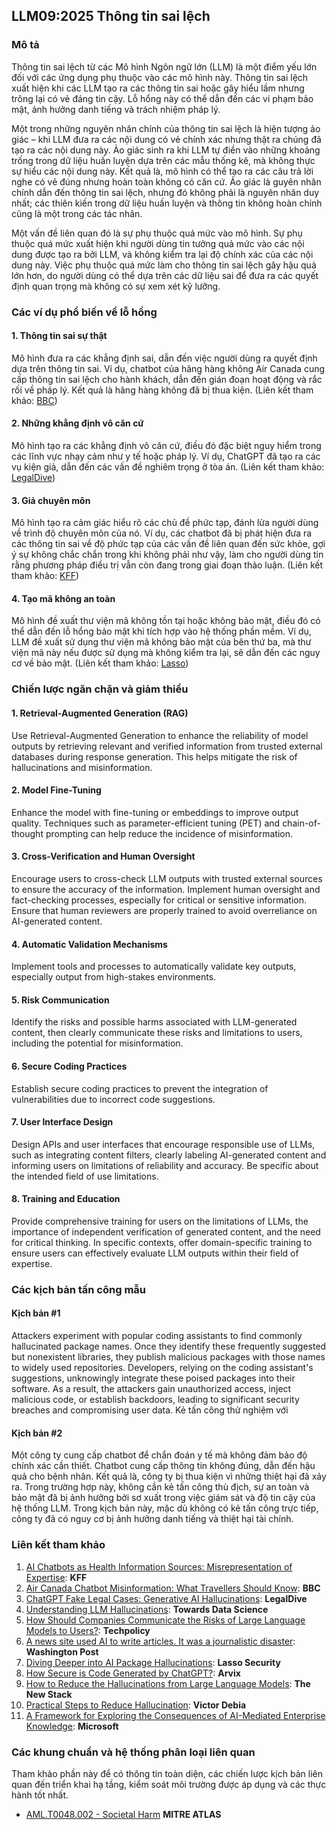 ﻿## LLM09:2025 Thông tin sai lệch

### Mô tả

Thông tin sai lệch từ các Mô hình Ngôn ngữ lớn (LLM) là một điểm yếu lớn đối với các ứng dụng phụ thuộc vào các mô hình này. Thông tin sai lệch xuất hiện khi các LLM tạo ra các thông tin sai hoặc gây hiểu lầm nhưng trông lại có vẻ đáng tin cậy. Lỗ hổng này có  thể dẫn đến các vi phạm bảo mật, ảnh hưởng danh tiếng và trách nhiệm pháp lý.

Một trong những nguyên nhân chính của thông tin sai lệch là hiện tượng ảo giác – khi LLM đưa ra các nội dung có vẻ chính xác nhưng thật ra chúng đã tạo ra các nội dung này. Ảo giác sinh ra khi LLM tự điền vào những khoảng trống trong dữ liệu huấn luyện dựa trên các mẫu thống kê, mà không thực sự hiểu các nội dung này. Kết quả là, mô hình có thể tạo ra các câu trả lời nghe có vẻ đúng nhưng hoàn toàn không có căn cứ. Ảo giác là guyên nhân chính dẫn đến thông tin sai lệch, nhưng đó không phải là nguyên nhân duy nhất; các thiên kiến trong dữ liệu huấn luyện và thông tin không hoàn chỉnh cũng là một trong các tác nhân. 

Một vấn đề liên quan đó là sự phụ thuộc quá mức vào mô hình. Sự phụ thuộc quá mức xuất hiện khi người dùng tin tưởng quả mức vào các nội dung được tạo ra bởi LLM, và không kiểm tra lại độ chính xác của các nội dung này. Việc phụ thuộc quá mức làm cho thông tin sai lệch gây hậu quả lớn hơn, do người dùng có thể dựa trên các dữ liệu sai để đưa ra các quyết định quan trọng mà không có sự xem xét kỹ lưỡng.

### Các ví dụ phổ biến về lỗ hổng

#### 1. Thông tin sai sự thật
  Mô hình đưa ra các khẳng định sai, dẫn đến việc người dùng ra quyết định dựa trên thông tin sai. Ví dụ, chatbot của hãng hàng không Air Canada cung cấp thông tin sai lệch cho hành khách, dẫn đến gián đoạn hoạt động và rắc rối về pháp lý. Kết quả là hãng hàng không đã bị thua kiện. 
  (Liên kết tham khảo: [BBC](https://www.bbc.com/travel/article/20240222-air-canada-chatbot-misinformation-what-travellers-should-know))
#### 2. Những khẳng định vô căn cứ
  Mô hình tạo ra các khẳng định vô căn cứ, điều đó đặc biệt nguy hiểm trong các lĩnh vực nhạy cảm như y tế hoặc pháp lý. Ví dụ, ChatGPT đã tạo ra các vụ kiện giả, dẫn đến các vấn đề nghiêm trọng ở tòa án.
  (Liên kết tham khảo: [LegalDive](https://www.legaldive.com/news/chatgpt-fake-legal-cases-generative-ai-hallucinations/651557/))
#### 3. Giả chuyên môn
  Mô hình tạo ra cảm giác hiểu rõ các chủ đề phức tạp, đánh lừa người dùng về trình độ chuyên môn của nó. Ví dụ, các chatbot đã bị phát hiện đưa ra các thông tin sai về độ phức tạp của các vấn đề liên quan đến sức khỏe, gợi ý sự không chắc chắn trong khi không phải như vậy, làm cho người dùng tin rằng phương pháp điều trị vẫn còn đang trong giai đoạn thảo luận.
  (Liên kết tham khảo: [KFF](https://www.kff.org/health-misinformation-monitor/volume-05/))
#### 4. Tạo mã không an toàn
  Mô hình đề xuất thư viện mã không tồn tại hoặc không bảo mật, điều đó có thể dẫn đến lỗ hổng bảo mật khi tích hợp vào hệ thống phần mềm. Ví dụ, LLM đề xuất sử dụng thư viện mã không bảo mật của bên thứ ba, mà thư viện mã này nếu được sử dụng mà không kiểm tra lại, sẽ dẫn đến các nguy cơ về bảo mật.
  (Liên kết tham khảo: [Lasso](https://www.lasso.security/blog/ai-package-hallucinations))

### Chiến lược ngăn chặn và giảm thiểu

#### 1. Retrieval-Augmented Generation (RAG)
  Use Retrieval-Augmented Generation to enhance the reliability of model outputs by retrieving relevant and verified information from trusted external databases during response generation. This helps mitigate the risk of hallucinations and misinformation.
#### 2. Model Fine-Tuning
  Enhance the model with fine-tuning or embeddings to improve output quality. Techniques such as parameter-efficient tuning (PET) and chain-of-thought prompting can help reduce the incidence of misinformation.
#### 3. Cross-Verification and Human Oversight
  Encourage users to cross-check LLM outputs with trusted external sources to ensure the accuracy of the information. Implement human oversight and fact-checking processes, especially for critical or sensitive information. Ensure that human reviewers are properly trained to avoid overreliance on AI-generated content.
#### 4. Automatic Validation Mechanisms
  Implement tools and processes to automatically validate key outputs, especially output from high-stakes environments.
#### 5. Risk Communication
  Identify the risks and possible harms associated with LLM-generated content, then clearly communicate these risks and limitations to users, including the potential for misinformation.
#### 6. Secure Coding Practices
  Establish secure coding practices to prevent the integration of vulnerabilities due to incorrect code suggestions.
#### 7. User Interface Design
  Design APIs and user interfaces that encourage responsible use of LLMs, such as integrating content filters, clearly labeling AI-generated content and informing users on limitations of reliability and accuracy. Be specific about the intended field of use limitations.
#### 8. Training and Education
  Provide comprehensive training for users on the limitations of LLMs, the importance of independent verification of generated content, and the need for critical thinking. In specific contexts, offer domain-specific training to ensure users can effectively evaluate LLM outputs within their field of expertise.

### Các kịch bản tấn công mẫu

#### Kịch bản #1
  Attackers experiment with popular coding assistants to find commonly hallucinated package names. Once they identify these frequently suggested but nonexistent libraries, they publish malicious packages with those names to widely used repositories. Developers, relying on the coding assistant's suggestions, unknowingly integrate these poised packages into their software. As a result, the attackers gain unauthorized access, inject malicious code, or establish backdoors, leading to significant security breaches and compromising user data. Kẻ tấn công thử nghiệm với 
#### Kịch bản #2
  Một công ty cung cấp chatbot để chẩn đoán y tế mà không đảm bảo độ chính xác cần thiết. Chatbot cung cấp thông tin không đúng, dẫn đến hậu quả cho bệnh nhân. Kết quả là, công ty bị thua kiện vì những thiệt hại đã xảy ra. Trong trường hợp này, không cần kẻ tấn công thù địch, sự an toàn và bảo mật đã bị ảnh hưởng bởi sơ xuất trong việc giám sát và độ tin cậy của hệ thống LLM. Trong kịch bản này, mặc dù không có kẻ tấn công trực tiếp, công ty đã có nguy cơ bị ảnh hưởng danh tiếng và thiệt hại tài chính. 

### Liên kết tham khảo

1. [AI Chatbots as Health Information Sources: Misrepresentation of Expertise](https://www.kff.org/health-misinformation-monitor/volume-05/): **KFF**
2. [Air Canada Chatbot Misinformation: What Travellers Should Know](https://www.bbc.com/travel/article/20240222-air-canada-chatbot-misinformation-what-travellers-should-know): **BBC**
3. [ChatGPT Fake Legal Cases: Generative AI Hallucinations](https://www.legaldive.com/news/chatgpt-fake-legal-cases-generative-ai-hallucinations/651557/): **LegalDive**
4. [Understanding LLM Hallucinations](https://towardsdatascience.com/llm-hallucinations-ec831dcd7786): **Towards Data Science**
5. [How Should Companies Communicate the Risks of Large Language Models to Users?](https://techpolicy.press/how-should-companies-communicate-the-risks-of-large-language-models-to-users/): **Techpolicy**
6. [A news site used AI to write articles. It was a journalistic disaster](https://www.washingtonpost.com/media/2023/01/17/cnet-ai-articles-journalism-corrections/): **Washington Post**
7. [Diving Deeper into AI Package Hallucinations](https://www.lasso.security/blog/ai-package-hallucinations): **Lasso Security**
8. [How Secure is Code Generated by ChatGPT?](https://arxiv.org/abs/2304.09655): **Arvix**
9. [How to Reduce the Hallucinations from Large Language Models](https://thenewstack.io/how-to-reduce-the-hallucinations-from-large-language-models/): **The New Stack**
10. [Practical Steps to Reduce Hallucination](https://newsletter.victordibia.com/p/practical-steps-to-reduce-hallucination): **Victor Debia**
11. [A Framework for Exploring the Consequences of AI-Mediated Enterprise Knowledge](https://www.microsoft.com/en-us/research/publication/a-framework-for-exploring-the-consequences-of-ai-mediated-enterprise-knowledge-access-and-identifying-risks-to-workers/): **Microsoft**

### Các khung chuẩn và hệ thống phân loại liên quan

Tham khảo phần này để có thông tin toàn diện, các chiến lược kịch bản liên quan đến triển khai hạ tầng, kiểm soát môi trường được áp dụng và các thực hành tốt nhất.

- [AML.T0048.002 - Societal Harm](https://atlas.mitre.org/techniques/AML.T0048) **MITRE ATLAS**
